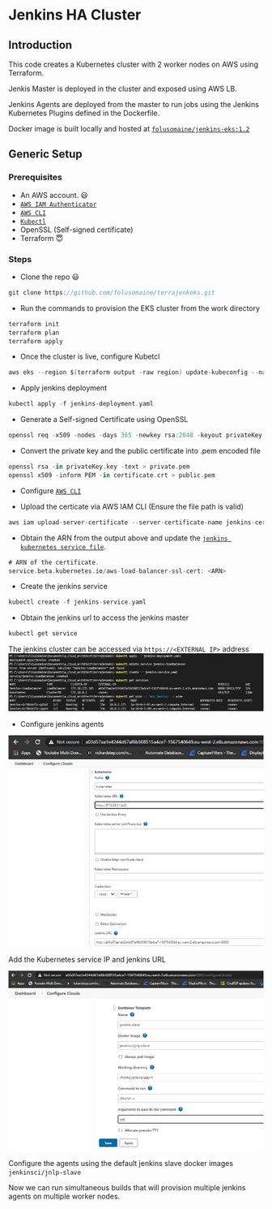 # Jenkins HA Cluster

## Introduction

This code creates a Kubernetes cluster with 2 worker nodes on AWS using Terraform.  

Jenkis Master is deployed in the cluster and exposed using AWS LB.  

Jenkins Agents are deployed from the master to run jobs using the Jenkins Kubernetes Plugins defined in the Dockerfile.  

Docker image is built locally and hosted at [`folusomaine/jenkins-eks:1.2`](https://hub.docker.com/r/folusomaine/jenkins-eks)  

## Generic Setup
### Prerequisites
* An AWS account. :smiley:
* [`AWS IAM Authenticator`](https://docs.aws.amazon.com/eks/latest/userguide/install-aws-iam-authenticator.html)
* [`AWS CLI`](https://docs.aws.amazon.com/cli/latest/userguide/install-cliv2-mac.html)
* [`Kubectl`](https://kubernetes.io/docs/tasks/tools/install-kubectl/)
* OpenSSL (Self-signed certificate)
* Terraform :innocent:  

### Steps
* Clone the repo :smiley:
```groovy
git clone https://github.com/folusomaine/terrajenkeks.git
```  
* Run the commands to provision the EKS cluster from the work directory
```groovy
terraform init
terraform plan
terraform apply
```  
* Once the cluster is live, configure Kubetcl
```groovy
aws eks --region $(terraform output -raw region) update-kubeconfig --name $(terraform output -raw cluster_name)
```  
* Apply jenkins deployment 
```groovy
kubectl apply -f jenkins-deployment.yaml
```  
* Generate a Self-signed Certificate using OpenSSL  
```groovy
openssl req -x509 -nodes -days 365 -newkey rsa:2048 -keyout privateKey.key -out certificate.crt
```  
* Convert the private key and the public certificate into .pem encoded file  
```groovy
openssl rsa -in privateKey.key -text > private.pem
openssl x509 -inform PEM -in certificate.crt > public.pem
```  
* Configure [`AWS CLI`](https://docs.aws.amazon.com/cli/latest/userguide/cli-configure-quickstart.html)  

* Upload the certicate via AWS IAM CLI (Ensure the file path is valid)
```groovy
aws iam upload-server-certificate --server-certificate-name jenkins-cert --certificate-body file://public.pem --private-key file://private.pem
```
* Obtain the ARN from the output above and update the [`jenkins kubernetes service file`](https://github.com/folusomaine/terrajenkeks/blob/master/jenkins-service.yaml).  
```groovy
# ARN of the certificate.
service.beta.kubernetes.io/aws-load-balancer-ssl-cert: <ARN>
```
* Create the jenkins service  
```groovy
kubectl create -f jenkins-service.yaml
```
* Obtain the jenkins url to access the jenkins master
```groovy
kubectl get service
```
The jenkins cluster can be accessed via `https://<EXTERNAL IP>` address
![image](assets/kubctl-term.JPG)  

* Configure jenkins agents  

![image](assets/Kub-jenk-Conf.JPG)  

Add the Kubernetes service IP and jenkins URL  

![image](assets/jenkins-slave.JPG)

Configure the agents using the default jenkins slave docker images `jenkinsci/jnlp-slave`  

Now we can run simultaneous builds that will provision multiple jenkins agents on multiple worker nodes.